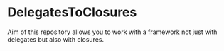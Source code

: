 # DelegatesToClosures
Aim of this repository allows you to work with a framework not just with delegates but also with closures. 
